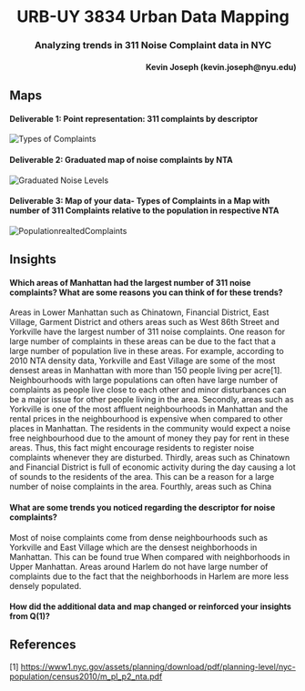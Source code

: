 
<h1 align="center">
URB-UY 3834 Urban Data Mapping </h1>

<h3 align="center"> Analyzing trends in 311 Noise Complaint data in NYC </h>
<h4 align="right"> Kevin Joseph (kevin.joseph@nyu.edu) </h>

## Maps

#### Deliverable 1: Point representation: 311 complaints by descriptor 

![Types of Complaints](https://user-images.githubusercontent.com/44895177/136876572-632a8873-d5dc-4831-b744-8f4c3aa4c613.png)

#### Deliverable 2: Graduated map of noise complaints by NTA

![Graduated Noise Levels](https://user-images.githubusercontent.com/44895177/136878247-65b495a5-7104-44f5-a6a9-aa3b96f45d8e.png)

#### Deliverable 3: Map of your data- Types of Complaints in a Map with number of 311 Complaints relative to the population in respective NTA

![PopulationrealtedComplaints](https://user-images.githubusercontent.com/44895177/136881732-b663fdf4-6112-4276-b546-80803aefe149.png)


## Insights

#### Which areas of Manhattan had the largest number of 311 noise complaints? What are some reasons you can think of for these trends?

Areas in Lower Manhattan such as Chinatown, Financial District, East Village, Garment District and others areas such as West 86th Street and Yorkville have the largest number of 311 noise complaints. One reason for large number of complaints in these areas can be due to the fact that a large number of population live in these areas. For example, according to 2010 NTA density data, Yorkville and East Village are some of the most densest areas in Manhattan with more than 150 people living per acre[1]. Neighbourhoods with large populations can often have large number of complaints as people live close to each other and minor disturbances can be a major issue for other people living in the area. Secondly, areas such as Yorkville is one of the most affluent neighbourhoods in Manhattan and the rental prices in the neighbourhood is expensive when compared to other places in Manhattan. The residents in the community would expect a noise free neighbourhood due to the amount of money they pay for rent in these areas. Thus, this fact might encourage residents to register noise complaints whenever they are disturbed. Thirdly, areas such as Chinatown and Financial District is full of economic activity during the day causing a lot of sounds to the residents of the area. This can be a reason for a large number of noise complaints in the area. Fourthly, areas such as China

#### What are some trends you noticed regarding the descriptor for noise complaints?

Most of noise complaints come from dense neighbourhoods such as Yorkville and East Village which are the densest neighborhoods in Manhattan. This can be found true When compared with neighborhoods in Upper Manhattan. Areas around Harlem do not have large number of complaints due to the fact that the neighborhoods in Harlem are more less densely populated. 

#### How did the additional data and map changed or reinforced your insights from Q(1)?

## References
[1] https://www1.nyc.gov/assets/planning/download/pdf/planning-level/nyc-population/census2010/m_pl_p2_nta.pdf
